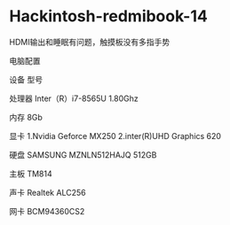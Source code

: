 # Hackintosh-redmibook-14

HDMI输出和睡眠有问题，触摸板没有多指手势

电脑配置

设备	     型号

处理器	Inter（R）i7-8565U 1.80Ghz

内存	8Gb

显卡	1.Nvidia Geforce MX250 2.inter(R)UHD Graphics 620

硬盘	SAMSUNG MZNLN512HAJQ 512GB

主板	TM814

声卡	Realtek ALC256

网卡	BCM94360CS2

